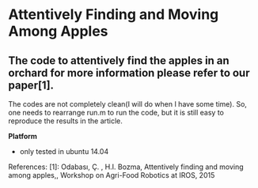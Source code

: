Attentively Finding and Moving Among Apples
===================


The code to attentively find the apples in an orchard for more information please refer to our paper[1]. 
----------

The codes are not completely clean(I will do when I have some time). So, one needs to rearrange run.m to run the code, but it is still easy to reproduce the results in the article. 

**Platform**
- only tested in ubuntu 14.04

References:
    [1]: Odabası, Ç. , H.I. Bozma, Attentively finding and moving among apples,, Workshop on Agri-Food Robotics at IROS, 2015




